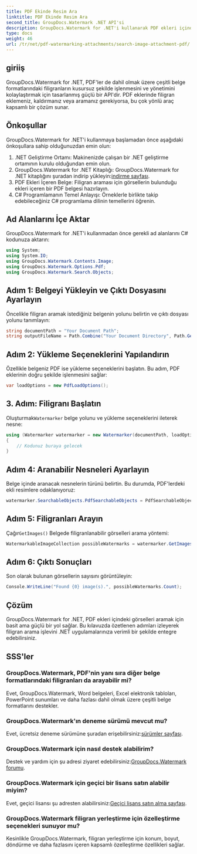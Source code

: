 ```yaml
---
title: PDF Ekinde Resim Ara
linktitle: PDF Ekinde Resim Ara
second_title: GroupDocs.Watermark .NET API'si
description: GroupDocs.Watermark for .NET'i kullanarak PDF ekleri içindeki görselleri verimli bir şekilde arayın. Filigran yönetimi sürecinizi zahmetsizce basitleştirin.
type: docs
weight: 46
url: /tr/net/pdf-watermarking-attachments/search-image-attachment-pdf/
---
```

## giriiş
GroupDocs.Watermark for .NET, PDF'ler de dahil olmak üzere çeşitli belge formatlarındaki filigranların kusursuz şekilde işlenmesini ve yönetimini kolaylaştırmak için tasarlanmış güçlü bir API'dir. PDF eklerinde filigran eklemeniz, kaldırmanız veya aramanız gerekiyorsa, bu çok yönlü araç kapsamlı bir çözüm sunar.
## Önkoşullar
GroupDocs.Watermark for .NET'i kullanmaya başlamadan önce aşağıdaki önkoşullara sahip olduğunuzdan emin olun:
1. .NET Geliştirme Ortamı: Makinenizde çalışan bir .NET geliştirme ortamının kurulu olduğundan emin olun.
2.  GroupDocs.Watermark for .NET Kitaplığı: GroupDocs.Watermark for .NET kitaplığını şuradan indirip yükleyin:[indirme sayfası](https://releases.groupdocs.com/Watermark/net/).
3. PDF Ekleri İçeren Belge: Filigran araması için görsellerin bulunduğu ekleri içeren bir PDF belgesi hazırlayın.
4. C# Programlamanın Temel Anlayışı: Örneklerle birlikte takip edebileceğiniz C# programlama dilinin temellerini öğrenin.

## Ad Alanlarını İçe Aktar
GroupDocs.Watermark for .NET'i kullanmadan önce gerekli ad alanlarını C# kodunuza aktarın:
```csharp
using System;
using System.IO;
using GroupDocs.Watermark.Contents.Image;
using GroupDocs.Watermark.Options.Pdf;
using GroupDocs.Watermark.Search.Objects;
```
## Adım 1: Belgeyi Yükleyin ve Çıktı Dosyasını Ayarlayın
Öncelikle filigran aramak istediğiniz belgenin yolunu belirtin ve çıktı dosyası yolunu tanımlayın:
```csharp
string documentPath = "Your Document Path";
string outputFileName = Path.Combine("Your Document Directory", Path.GetFileName(documentPath));
```
## Adım 2: Yükleme Seçeneklerini Yapılandırın
Özellikle belgeniz PDF ise yükleme seçeneklerini başlatın. Bu adım, PDF eklerinin doğru şekilde işlenmesini sağlar:
```csharp
var loadOptions = new PdfLoadOptions();
```
## 3. Adım: Filigranı Başlatın
 Oluşturmak`Watermarker` belge yolunu ve yükleme seçeneklerini ileterek nesne:
```csharp
using (Watermarker watermarker = new Watermarker(documentPath, loadOptions))
{
    // Kodunuz buraya gelecek
}
```
## Adım 4: Aranabilir Nesneleri Ayarlayın
Belge içinde aranacak nesnelerin türünü belirtin. Bu durumda, PDF'lerdeki ekli resimlere odaklanıyoruz:
```csharp
watermarker.SearchableObjects.PdfSearchableObjects = PdfSearchableObjects.AttachedImages;
```
## Adım 5: Filigranları Arayın
 Çağır`GetImages()` Belgede filigranlanabilir görselleri arama yöntemi:
```csharp
WatermarkableImageCollection possibleWatermarks = watermarker.GetImages();
```
## Adım 6: Çıktı Sonuçları
Son olarak bulunan görsellerin sayısını görüntüleyin:
```csharp
Console.WriteLine("Found {0} image(s).", possibleWatermarks.Count);
```

## Çözüm
GroupDocs.Watermark for .NET, PDF ekleri içindeki görselleri aramak için basit ama güçlü bir yol sağlar. Bu kılavuzda özetlenen adımları izleyerek filigran arama işlevini .NET uygulamalarınıza verimli bir şekilde entegre edebilirsiniz.
## SSS'ler
### GroupDocs.Watermark, PDF'nin yanı sıra diğer belge formatlarındaki filigranları da arayabilir mi?
Evet, GroupDocs.Watermark, Word belgeleri, Excel elektronik tabloları, PowerPoint sunumları ve daha fazlası dahil olmak üzere çeşitli belge formatlarını destekler.
### GroupDocs.Watermark'ın deneme sürümü mevcut mu?
 Evet, ücretsiz deneme sürümüne şuradan erişebilirsiniz:[sürümler sayfası](https://releases.groupdocs.com/).
### GroupDocs.Watermark için nasıl destek alabilirim?
 Destek ve yardım için şu adresi ziyaret edebilirsiniz:[GroupDocs.Watermark forumu](https://forum.groupdocs.com/c/watermark/19).
### GroupDocs.Watermark için geçici bir lisans satın alabilir miyim?
 Evet, geçici lisansı şu adresten alabilirsiniz:[Geçici lisans satın alma sayfası](https://purchase.groupdocs.com/temporary-license/).
### GroupDocs.Watermark filigran yerleştirme için özelleştirme seçenekleri sunuyor mu?
Kesinlikle GroupDocs.Watermark, filigran yerleştirme için konum, boyut, döndürme ve daha fazlasını içeren kapsamlı özelleştirme özellikleri sağlar.